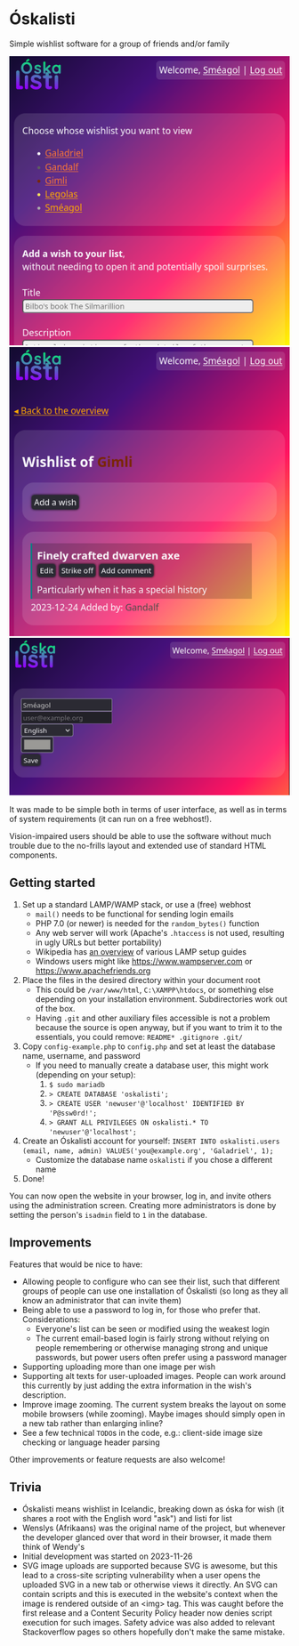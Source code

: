 # Óskalisti

Simple wishlist software for a group of friends and/or family

![Main page showing a list of users' wishlists and an option to add a wish to your own list without having to view your own list, thus avoiding spoilers](README-mainpage.png)
![Wishlist page of Gimli, showing he wished for a finely crafted dwarven axe. There are buttons available to edit the wish, strike it off, or adding a comment. It shows that Gandalf added the wish on 2023-12-24](README-wishlist.png)
![The profile page, where you can configure your name, color, and interface language. It also shows the email address used for your account](README-profile.png)

It was made to be simple both in terms of user interface, as well as in terms of system requirements (it can run on a free webhost!).

Vision-impaired users should be able to use the software without much trouble due to the no-frills layout and extended use of standard HTML components.


## Getting started

1. Set up a standard LAMP/WAMP stack, or use a (free) webhost
   - `mail()` needs to be functional for sending login emails
   - PHP 7.0 (or newer) is needed for the `random_bytes()` function
   - Any web server will work (Apache's `.htaccess` is not used, resulting in ugly URLs but better portability)
   - Wikipedia has [an overview](https://en.wikipedia.org/w/index.php?title=LAMP_(software_bundle)&oldid=1193247209#External_links) of various LAMP setup guides
   - Windows users might like <https://www.wampserver.com> or <https://www.apachefriends.org>
2. Place the files in the desired directory within your document root
   - This could be `/var/www/html`, `C:\XAMPP\htdocs`, or something else depending on your installation environment. Subdirectories work out of the box.
   - Having `.git` and other auxiliary files accessible is not a problem because the source is open anyway, but if you want to trim it to the essentials, you could remove: `README* .gitignore .git/`
3. Copy `config-example.php` to `config.php` and set at least the database name, username, and password
   - If you need to manually create a database user, this might work (depending on your setup):
     1. `$ sudo mariadb`
	 1. `> CREATE DATABASE 'oskalisti';`
	 1. `> CREATE USER 'newuser'@'localhost' IDENTIFIED BY 'P@ssw0rd!';`
	 1. `> GRANT ALL PRIVILEGES ON oskalisti.* TO 'newuser'@'localhost';`
4. Create an Óskalisti account for yourself: `INSERT INTO oskalisti.users (email, name, admin) VALUES('you@example.org', 'Galadriel', 1);`
   - Customize the database name `oskalisti` if you chose a different name
5. Done!

You can now open the website in your browser, log in, and invite others using the administration screen.
Creating more administrators is done by setting the person's `isadmin` field to `1` in the database.


## Improvements

Features that would be nice to have:

- Allowing people to configure who can see their list, such that different groups of people can use one installation of Óskalisti (so long as they all know an administrator that can invite them)
- Being able to use a password to log in, for those who prefer that. Considerations:
  - Everyone's list can be seen or modified using the weakest login
  - The current email-based login is fairly strong without relying on people remembering or otherwise managing strong and unique passwords, but power users often prefer using a password manager
- Supporting uploading more than one image per wish
- Supporting alt texts for user-uploaded images. People can work around this currently by just adding the extra information in the wish's description.
- Improve image zooming. The current system breaks the layout on some mobile browsers (while zooming). Maybe images should simply open in a new tab rather than enlarging inline?
- See a few technical `TODO`s in the code, e.g.: client-side image size checking or language header parsing

Other improvements or feature requests are also welcome!


## Trivia

- Óskalisti means wishlist in Icelandic, breaking down as óska for wish (it shares a root with the English word "ask") and listi for list
- Wenslys (Afrikaans) was the original name of the project, but whenever the developer glanced over that word in their browser, it made them think of Wendy's
- Initial development was started on 2023-11-26
- SVG image uploads are supported because SVG is awesome, but this lead to a cross-site scripting vulnerability when a user opens the uploaded SVG in a new tab or otherwise views it directly.
  An SVG can contain scripts and this is executed in the website's context when the image is rendered outside of an &lt;img&gt; tag. This was caught before the first release and a
  Content Security Policy header now denies script execution for such images. Safety advice was also added to relevant Stackoverflow pages so others hopefully don't make the same mistake.

